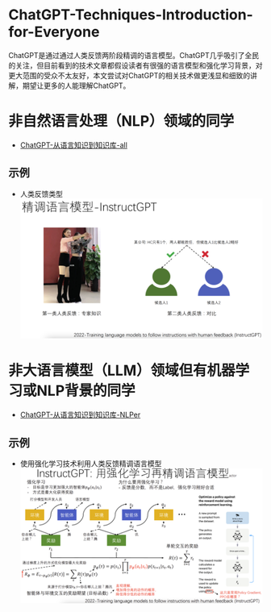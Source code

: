 # ChatGPT-Techniques-Introduction-for-Everyone
ChatGPT是通过通过人类反馈两阶段精调的语言模型。ChatGPT几乎吸引了全民的关注，但目前看到的技术文章都假设读者有很强的语言模型和强化学习背景，对更大范围的受众不太友好，本文尝试对ChatGPT的相关技术做更浅显和细致的讲解，期望让更多的人能理解ChatGPT。

# 非自然语言处理（NLP）领域的同学
- [ChatGPT-从语言知识到知识库-all](./docs/ChatGPT-从语言知识到知识库-all.pdf)

## 示例
- 人类反馈类型
![](./figures/hf.png)

# 非大语言模型（LLM）领域但有机器学习或NLP背景的同学
- [ChatGPT-从语言知识到知识库-NLPer](./docs/ChatGPT-从语言知识到知识库-NLPer.pdf)

## 示例
- 使用强化学习技术利用人类反馈精调语言模型
![](./figures/step2.png)
